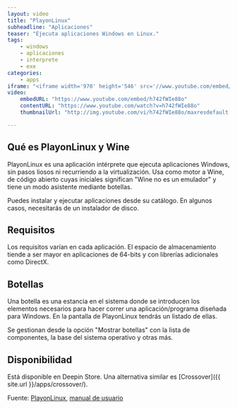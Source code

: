 ```yaml
---
layout: video
title: "PlayonLinux"
subheadline: "Aplicaciones"
teaser: "Ejecuta aplicaciones Windows en Linux."
tags:
    - windows
    - aplicaciones
    - interprete
    - exe
categories:
    - apps
iframe: "<iframe width='970' height='546' src='//www.youtube.com/embed/h742fWIe88o' frameborder='0' allowfullscreen></iframe>"
video:
    embedURL: "https://www.youtube.com/embed/h742fWIe88o"
    contentURL: "https://www.youtube.com/watch?v=h742fWIe88o"
    thumbnailUrl: "http://img.youtube.com/vi/h742fWIe88o/maxresdefault.jpg"

---
```


## Qué es PlayonLinux y Wine

PlayonLinux es una aplicación intérprete que ejecuta aplicaciones Windows, sin pasos liosos ni recurriendo a la virtualización. Usa como motor a Wine, de código abierto cuyas iniciales significan "Wine no es un emulador" y tiene un modo asistente mediante botellas.

Puedes instalar y ejecutar aplicaciones desde su catálogo. En algunos casos, necesitarás de un instalador de disco.

## Requisitos

Los requisitos varían en cada aplicación. El espacio de almacenamiento tiende a ser mayor en aplicaciones de 64-bits y con librerías adicionales como DirectX.

## Botellas

Una botella es una estancia en el sistema donde se introducen los elementos necesarios para hacer correr una aplicación/programa diseñada para Windows. En la pantalla de PlayonLinux tendrás un listado de ellas.

Se gestionan desde la opción "Mostrar botellas" con la lista de componentes, la base del sistema operativo y otras más.

## Disponibilidad

Está disponible en Deepin Store. Una alternativa similar es [Crossover]({{ site.url }}/apps/crossover/).

Fuente: [PlayonLinux](https://www.playonlinux.com/en/), [manual de usuario](https://www.codeweavers.com/support/docs/crossover-pro/officesetup)
